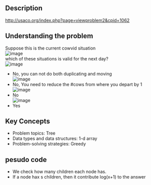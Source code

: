 ## Description
http://usaco.org/index.php?page=viewproblem2&cpid=1062


## Understanding the problem
Suppose this is the current cowvid situation <br />
![image](https://user-images.githubusercontent.com/56232812/115070860-57d2e500-9eaa-11eb-9232-afba5fb3770d.png) <br />
which of these situations is valid for the next day?<br />
![image](https://user-images.githubusercontent.com/56232812/115072115-fb70c500-9eab-11eb-8bdc-941fd717c6c1.png)<br />
- No, you can not do both duplicating and moving<br />
![image](https://user-images.githubusercontent.com/56232812/115072039-e3994100-9eab-11eb-9288-8307a6e89381.png)<br />
- No, You need to reduce the #cows from where you depart by 1<br />
![image](https://user-images.githubusercontent.com/56232812/115071947-c49aaf00-9eab-11eb-9073-af16a1981201.png)<br />
- No<br />
![image](https://user-images.githubusercontent.com/56232812/115071808-8e5d2f80-9eab-11eb-9371-db9e0957e8b9.png)<br />
- Yes<br />
## Key Concepts
 - Problem topics: Tree
 - Data types and data structures: 1-d array
 - Problem-solving strategies: Greedy


## pesudo code
- We check how many children each node has. 
- If a node hax s children, then it contribute log(x+1) to the answer
